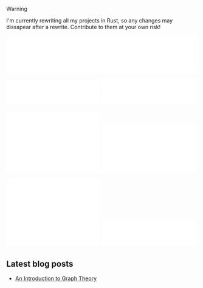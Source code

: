 > [!Warning]  
> I'm currently rewriting all my projects in Rust, so any changes may dissapear after a rewrite. Contribute to them at your own risk!

<img align="center" src="./header.svg" />
<br/>
<p>
  <img src="/repositories.svg" width="49%">
  <img src="/acti_comm.svg" width="49%">
</p>
<p>
  <img src="/iso_calendar.svg" width="49%">
  <img src="/issue_pr_lang.svg" width="49%">
</p>
<p>
  <img src="/github-habits.svg" width="49%">
  <img src="/lines-of-code.svg" width="49%">
</p>

## Latest blog posts
<!-- BLOG-POST-LIST:START -->
- [An Introduction to Graph Theory](https://quantalabs.github.io/Intro-to-Graph-Theory/)
<!-- BLOG-POST-LIST:END -->
